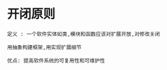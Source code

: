 # 开闭原则
    
    定义 : 一个软件实体如类,模块和函数应该对扩展开放,对修改关闭
    
    用抽象构建框架,用实现扩展细节
    
    优点: 提高软件系统的可复用性和可维护性